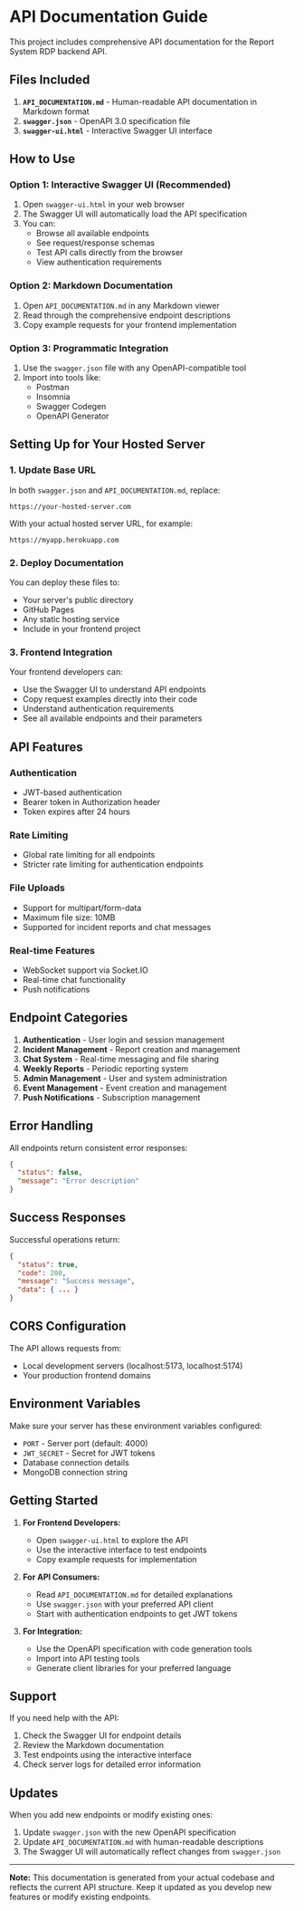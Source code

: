 # API Documentation Guide

This project includes comprehensive API documentation for the Report System RDP backend API.

## Files Included

1. **`API_DOCUMENTATION.md`** - Human-readable API documentation in Markdown format
2. **`swagger.json`** - OpenAPI 3.0 specification file
3. **`swagger-ui.html`** - Interactive Swagger UI interface

## How to Use

### Option 1: Interactive Swagger UI (Recommended)

1. Open `swagger-ui.html` in your web browser
2. The Swagger UI will automatically load the API specification
3. You can:
   - Browse all available endpoints
   - See request/response schemas
   - Test API calls directly from the browser
   - View authentication requirements

### Option 2: Markdown Documentation

1. Open `API_DOCUMENTATION.md` in any Markdown viewer
2. Read through the comprehensive endpoint descriptions
3. Copy example requests for your frontend implementation

### Option 3: Programmatic Integration

1. Use the `swagger.json` file with any OpenAPI-compatible tool
2. Import into tools like:
   - Postman
   - Insomnia
   - Swagger Codegen
   - OpenAPI Generator

## Setting Up for Your Hosted Server

### 1. Update Base URL

In both `swagger.json` and `API_DOCUMENTATION.md`, replace:

```
https://your-hosted-server.com
```

With your actual hosted server URL, for example:

```
https://myapp.herokuapp.com
```

### 2. Deploy Documentation

You can deploy these files to:

- Your server's public directory
- GitHub Pages
- Any static hosting service
- Include in your frontend project

### 3. Frontend Integration

Your frontend developers can:

- Use the Swagger UI to understand API endpoints
- Copy request examples directly into their code
- Understand authentication requirements
- See all available endpoints and their parameters

## API Features

### Authentication

- JWT-based authentication
- Bearer token in Authorization header
- Token expires after 24 hours

### Rate Limiting

- Global rate limiting for all endpoints
- Stricter rate limiting for authentication endpoints

### File Uploads

- Support for multipart/form-data
- Maximum file size: 10MB
- Supported for incident reports and chat messages

### Real-time Features

- WebSocket support via Socket.IO
- Real-time chat functionality
- Push notifications

## Endpoint Categories

1. **Authentication** - User login and session management
2. **Incident Management** - Report creation and management
3. **Chat System** - Real-time messaging and file sharing
4. **Weekly Reports** - Periodic reporting system
5. **Admin Management** - User and system administration
6. **Event Management** - Event creation and management
7. **Push Notifications** - Subscription management

## Error Handling

All endpoints return consistent error responses:

```json
{
  "status": false,
  "message": "Error description"
}
```

## Success Responses

Successful operations return:

```json
{
  "status": true,
  "code": 200,
  "message": "Success message",
  "data": { ... }
}
```

## CORS Configuration

The API allows requests from:

- Local development servers (localhost:5173, localhost:5174)
- Your production frontend domains

## Environment Variables

Make sure your server has these environment variables configured:

- `PORT` - Server port (default: 4000)
- `JWT_SECRET` - Secret for JWT tokens
- Database connection details
- MongoDB connection string

## Getting Started

1. **For Frontend Developers:**

   - Open `swagger-ui.html` to explore the API
   - Use the interactive interface to test endpoints
   - Copy example requests for implementation

2. **For API Consumers:**

   - Read `API_DOCUMENTATION.md` for detailed explanations
   - Use `swagger.json` with your preferred API client
   - Start with authentication endpoints to get JWT tokens

3. **For Integration:**
   - Use the OpenAPI specification with code generation tools
   - Import into API testing tools
   - Generate client libraries for your preferred language

## Support

If you need help with the API:

1. Check the Swagger UI for endpoint details
2. Review the Markdown documentation
3. Test endpoints using the interactive interface
4. Check server logs for detailed error information

## Updates

When you add new endpoints or modify existing ones:

1. Update `swagger.json` with the new OpenAPI specification
2. Update `API_DOCUMENTATION.md` with human-readable descriptions
3. The Swagger UI will automatically reflect changes from `swagger.json`

---

**Note:** This documentation is generated from your actual codebase and reflects the current API structure. Keep it updated as you develop new features or modify existing endpoints.
